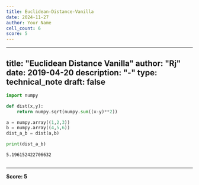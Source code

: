 ```yaml
---
title: Euclidean-Distance-Vanilla
date: 2024-11-27
author: Your Name
cell_count: 6
score: 5
---
```


---
title: "Euclidean Distance Vanilla"
author: "Rj"
date: 2019-04-20
description: "-"
type: technical_note
draft: false
---

```python
import numpy
```


```python
def dist(x,y):   
    return numpy.sqrt(numpy.sum((x-y)**2))
```


```python
a = numpy.array((1,2,3))
b = numpy.array((4,5,6))
dist_a_b = dist(a,b)
```


```python
print(dist_a_b)
```

    5.196152422706632



```python

```


---
**Score: 5**
